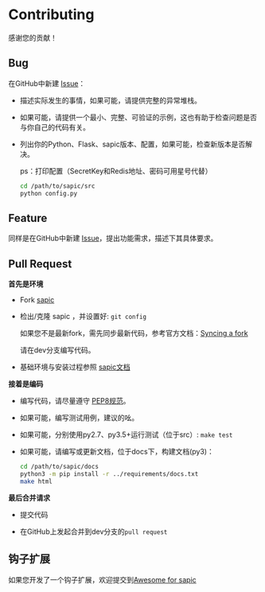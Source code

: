 Contributing
============

感谢您的贡献！

Bug
---

在GitHub中新建 [Issue](https://github.com/sapicd/sapic/issues/new)：

- 描述实际发生的事情，如果可能，请提供完整的异常堆栈。

- 如果可能，请提供一个最小、完整、可验证的示例，这也有助于检查问题是否与你自己的代码有关。

- 列出你的Python、Flask、sapic版本、配置，如果可能，检查新版本是否解决。

  ps：打印配置（SecretKey和Redis地址、密码可用星号代替）

    ```bash
    cd /path/to/sapic/src
    python config.py
    ```

Feature
-------

同样是在GitHub中新建 [Issue](https://github.com/sapicd/sapic/issues/new)，提出功能需求，描述下其具体要求。

Pull Request
------------

**首先是环境**

- Fork [sapic](https://github.com/sapicd/sapic)

- 检出/克隆 sapic ，并设置好: `git config`

  如果您不是最新fork，需先同步最新代码，参考官方文档：[Syncing a fork](https://help.github.com/en/github/collaborating-with-issues-and-pull-requests/syncing-a-fork)

  请在dev分支编写代码。

- 基础环境与安装过程参照 [sapic文档](https://picbed.rtfd.vip/install.html)

**接着是编码**

- 编写代码，请尽量遵守 [PEP8规范](https://www.python.org/dev/peps/pep-0008/)。

- 如果可能，编写测试用例，建议的吆。

- 如果可能，分别使用py2.7、py3.5+运行测试（位于src）: ``make test``

- 如果可能，请编写或更新文档，位于docs下，构建文档(py3)：

  ```bash
  cd /path/to/sapic/docs
  python3 -m pip install -r ../requirements/docs.txt
  make html
  ```

**最后合并请求**

- 提交代码

- 在GitHub上发起合并到dev分支的``pull request``

钩子扩展
---------

如果您开发了一个钩子扩展，欢迎提交到[Awesome for sapic](https://github.com/sapicd/awesome)
